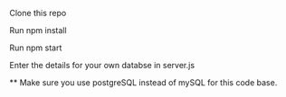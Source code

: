 Clone this repo

Run npm install

Run npm start

Enter the details for your own databse in server.js

** Make sure you use postgreSQL instead of mySQL for this code base.
